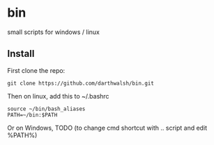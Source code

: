 # bin
small scripts for windows / linux

## Install
First clone the repo:
```
git clone https://github.com/darthwalsh/bin.git
```

Then on linux, add this to ~/.bashrc
```
source ~/bin/bash_aliases
PATH=~/bin:$PATH
```

Or on Windows, TODO (to change cmd shortcut with .. script and edit %PATH%)
